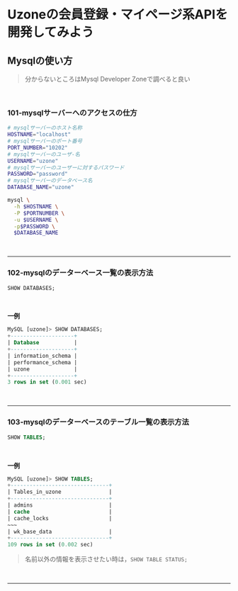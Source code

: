 # Uzoneの会員登録・マイページ系APIを開発してみよう

## Mysqlの使い方

> 分からないところはMysql Developer Zoneで調べると良い

<br>

### 101-mysqlサーバーへのアクセスの仕方

```bash
# mysqlサーバーのホスト名称
HOSTNAME="localhost"
# mysqlサーバーのポート番号
PORT_NUMBER="10202"
# mysqlサーバーのユーザ-名
USERNAME="uzone"
# mysqlサーバーのユーザーに対するパスワード 
PASSWORD="password"
# mysqlサーバーのデータベース名
DATABASE_NAME="uzone"

mysql \
  -h $HOSTNAME \
  -P $PORTNUMBER \
  -u $USERNAME \
  -p$PASSWORD \
  $DATABASE_NAME
```

<br>

---

### 102-mysqlのデーターベース一覧の表示方法

```sql
SHOW DATABASES;
```

<br>

**一例**
```sql
MySQL [uzone]> SHOW DATABASES;
+--------------------+
| Database           |
+--------------------+
| information_schema |
| performance_schema |
| uzone              |
+--------------------+
3 rows in set (0.001 sec)
```

<br>

---

### 103-mysqlのデーターベースのテーブル一覧の表示方法
```sql
SHOW TABLES;
```

<br>

**一例**
```sql
MySQL [uzone]> SHOW TABLES;
+-------------------------------+
| Tables_in_uzone               |
+-------------------------------+
| admins                        |
| cache                         |
| cache_locks                   |
~~~
| wk_base_data                  |
+-------------------------------+
109 rows in set (0.002 sec)
```

> 名前以外の情報を表示させたい時は，`SHOW TABLE STATUS;`
<br>

---
